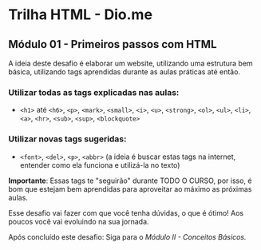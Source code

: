# Trilha HTML - Dio.me

## Módulo 01 - Primeiros passos com HTML

A ideia deste desafio é elaborar um website, utilizando uma estrutura bem básica, utilizando tags aprendidas durante as aulas práticas até então.

### Utilizar todas as tags explicadas nas aulas:
- `<h1>` até `<h6>`, `<p>`, `<mark>`, `<small>`, `<i>`, `<u>`, `<strong>`, `<ol>`, `<ul>`, `<li>`, `<a>`, `<hr>`, `<sub>`, `<sup>`, `<blockquote>`

### Utilizar novas tags sugeridas:
- `<font>`, `<del>`, `<p>`, `<abbr>` (a ideia é buscar estas tags na internet, entender como ela funciona e utilizá-la no texto)

**Importante**: Essas tags te "seguirão" durante TODO O CURSO, por isso, é bom que estejam bem aprendidas para aproveitar ao máximo as próximas aulas.

Esse desafio vai fazer com que você tenha dúvidas, o que é ótimo! Aos poucos você vai evoluindo na sua jornada.

Após concluído este desafio: Siga para o *Módulo II - Conceitos Básicos.*
